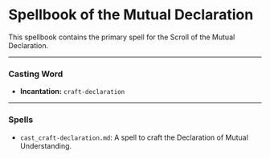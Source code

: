 # Spellbook of the Mutual Declaration

This spellbook contains the primary spell for the Scroll of the Mutual Declaration.

---

### Casting Word
- **Incantation:** `craft-declaration`

---

### Spells
- `cast_craft-declaration.md`: A spell to craft the Declaration of Mutual Understanding.
